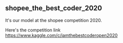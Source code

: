 ## shopee_the_best_coder_2020
It's our model at the shopee competition 2020.

Here's the competition link
https://www.kaggle.com/c/iamthebestcoderopen2020
